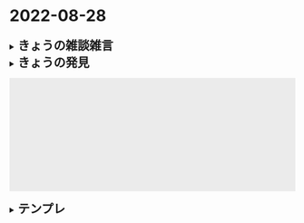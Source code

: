 # 2022-08-28
<details>
<summary><h2 style="display:inline">きょうの雑談雑言</h2></summary>
 <ol>
  <li>Git学習ノートを作りたい</li>
  
  <li></li>
  
   <ul>
      <li></li>
      <li></li>
      <li></li>
    </ul>
 </ol>
</details>
<details>
<summary><h2 style="display:inline">きょうの発見</h2></summary>
  <h3>GitのREADME.mdで任意のスペースを作る方法</h3>
  次のようなHTML要素で任意のスペースを設置することができた。<br/> 
  コツはstyle属性を周りに上手く合わせることだ。<br/>
  下記のコード例はgithubのREADME.mdファイル用に調整してあるが、とくにheight属性(スペースの高さ)とbackground-color属性（背景色）の値を吟味することにより、周囲と溶け込むデザインにすることが可能だ。

   ```html
   <hr style="width:100%;height:300px;background-color:#10131313"/>
   ```

</details>

<hr style="width:100%;height:200px;background-color:#10131313"/>

<details>
<summary><h2 style="display:inline">テンプレ</h2></summary>
 <h3>タイトル</h3>
 <ol>
  <li>番号付きリスト</li>
  <li></li>
 </ol>
 <ul>
  <li>記号付きリスト</li>
  <li></li>
 </ul>
</details>
